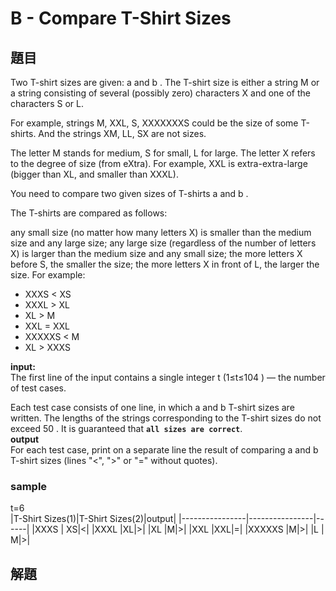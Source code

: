 # B - Compare T-Shirt Sizes
## 題目  
Two T-shirt sizes are given: a
 and b
. The T-shirt size is either a string M or a string consisting of several (possibly zero) characters X and one of the characters S or L.

For example, strings M, XXL, S, XXXXXXXS could be the size of some T-shirts. And the strings XM, LL, SX are not sizes.

The letter M stands for medium, S for small, L for large. The letter X refers to the degree of size (from eXtra). For example, XXL is extra-extra-large (bigger than XL, and smaller than XXXL).

You need to compare two given sizes of T-shirts a
 and b
.

The T-shirts are compared as follows:

any small size (no matter how many letters X) is smaller than the medium size and any large size;
any large size (regardless of the number of letters X) is larger than the medium size and any small size;
the more letters X before S, the smaller the size;
the more letters X in front of L, the larger the size.
For example:

* XXXS < XS
* XXXL > XL
* XL > M
* XXL = XXL
* XXXXXS < M
* XL > XXXS    

**input:**  
The first line of the input contains a single integer t
 (1≤t≤104
) — the number of test cases.

Each test case consists of one line, in which a
 and b
 T-shirt sizes are written. The lengths of the strings corresponding to the T-shirt sizes do not exceed 50
. It is guaranteed that **`all sizes are correct`**.  
**output**  
For each test case, print on a separate line the result of comparing a
 and b
 T-shirt sizes (lines "<", ">" or "=" without quotes).  
 ### sample
 t=6  
 |T-Shirt Sizes(1)|T-Shirt Sizes(2)|output|
 |----------------|----------------|------|
 |XXXS | XS|<|
 |XXXL |XL|>|
 |XL |M|>|
 |XXL |XXL|=|
 |XXXXXS |M|>|
 |L | M|>|  
 ## 解題
